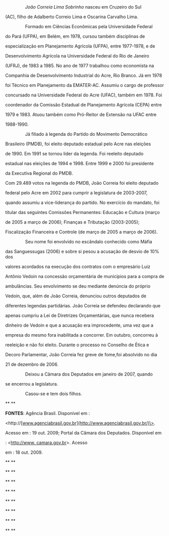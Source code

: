 

 



                *João Correia Lima Sobrinho* nasceu em Cruzeiro do Sul

(AC), filho de Adalberto Correio Lima e Oscarina Carvalho Lima.



                Formado em Ciências Econômicas pela Universidade Federal

do Pará (UFPA), em Belém, em 1978, cursou também disciplinas de

especialização em Planejamento Agrícola (UFPA), entre 1977-1978, e de

Desenvolvimento Agrícola na Universidade Federal do Rio de Janeiro

(UFRJ), de 1983 a 1985. No ano de 1977 trabalhou como economista na

Companhia de Desenvolvimento Industrial do Acre, Rio Branco. Já em 1978

foi Técnico em Planejamento da EMATER-AC. Assumiu o cargo de professor

concursado na Universidade Federal do Acre (UFAC), também em 1978. Foi

coordenador da Comissão Estadual de Planejamento Agrícola (CEPA) entre

1979 e 1983. Atuou também como Pró-Reitor de Extensão na UFAC entre

1988-1990.



                Já filiado à legenda do Partido do Movimento Democrático

Brasileiro (PMDB), foi eleito deputado estadual pelo Acre nas eleições

de 1990. Em 1991 se tornou líder da legenda. Foi reeleito deputado

estadual nas eleições de 1994 e 1998. Entre 1999 e 2000 foi presidente

da Executiva Regional do PMDB.



Com 29.489 votos na legenda do PMDB, João Correia foi eleito deputado

federal pelo Acre em 2002 para cumprir a legislatura de 2003-2007,

quando assumiu a vice-liderança do partido. No exercício do mandato, foi

titular das seguintes Comissões Permanentes: Educação e Cultura (março

de 2005 a março de 2006); Finanças e Tributação (2003-2005);

Fiscalização Financeira e Controle (de março de 2005 a março de 2006).



                Seu nome foi envolvido no escândalo conhecido como Máfia

das Sanguessugas (2006) e sobre si pesou a acusação de desvio de 10% dos

valores acordados na execução dos contratos com o empresário Luiz

Antônio Vedoin na concessão orçamentária de municípios para a compra de

ambulâncias. Seu envolvimento se deu mediante denúncia do próprio

Vedoin, que, além de João Correia, denunciou outros deputados de

diferentes legendas partidárias. João Correia se defendeu declarando que

apenas cumpriu a Lei de Diretrizes Orçamentárias, que nunca recebera

dinheiro de Vedoin e que a acusação era improcedente, uma vez que a

empresa do mesmo fora inabilitada a concorrer. Em outubro, concorreu à

reeleição e não foi eleito. Durante o processo no Conselho de Ética e

Decoro Parlamentar, João Correia fez greve de fome,foi absolvido no dia

21 de dezembro de 2006.



                Deixou a Câmara dos Deputados em janeiro de 2007, quando

se encerrou a legislatura.



                Casou-se e tem dois filhos.



** **



**FONTES**: Agência Brasil. Disponível em :

\<http://[www.agenciabrasil.gov.br](http://www.agenciabrasil.gov.br/)\>.

Acesso em : 19 out. 2009; Portal da Câmara dos Deputados. Disponível em

: \<[http://www. camara.gov.br](http://www.%20camara.gov.br/)\>. Acesso

em : 18 out. 2009.



** **



** **



** **



** **



** **



** **



** **



** **


